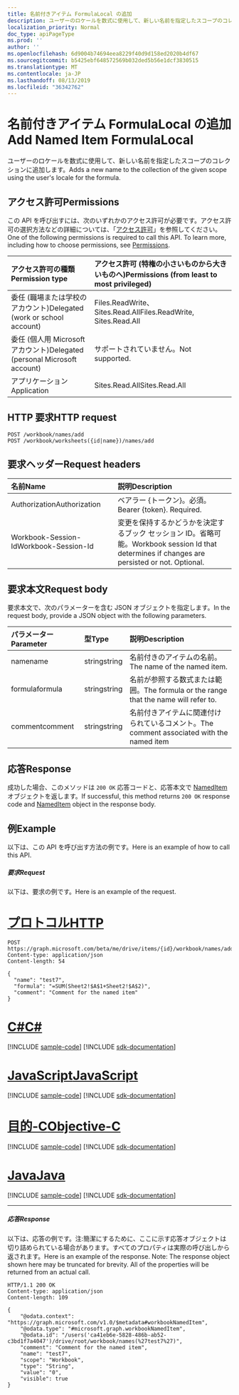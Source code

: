 ```yaml
---
title: 名前付きアイテム FormulaLocal の追加
description: ユーザーのロケールを数式に使用して、新しい名前を指定したスコープのコレクションに追加します。
localization_priority: Normal
doc_type: apiPageType
ms.prod: ''
author: ''
ms.openlocfilehash: 6d9004b74694eea8229f40d9d158ed2020b4df67
ms.sourcegitcommit: b5425ebf648572569b032ded5b56e1dcf3830515
ms.translationtype: MT
ms.contentlocale: ja-JP
ms.lasthandoff: 08/13/2019
ms.locfileid: "36342762"
---
```

# <a name="add-named-item-formulalocal"></a><span data-ttu-id="b562a-103">名前付きアイテム FormulaLocal の追加</span><span class="sxs-lookup"><span data-stu-id="b562a-103">Add Named Item FormulaLocal</span></span>
<span data-ttu-id="b562a-104">ユーザーのロケールを数式に使用して、新しい名前を指定したスコープのコレクションに追加します。</span><span class="sxs-lookup"><span data-stu-id="b562a-104">Adds a new name to the collection of the given scope using the user's locale for the formula.</span></span>

## <a name="permissions"></a><span data-ttu-id="b562a-105">アクセス許可</span><span class="sxs-lookup"><span data-stu-id="b562a-105">Permissions</span></span>
<span data-ttu-id="b562a-p101">この API を呼び出すには、次のいずれかのアクセス許可が必要です。アクセス許可の選択方法などの詳細については、「[アクセス許可](/graph/permissions-reference)」を参照してください。</span><span class="sxs-lookup"><span data-stu-id="b562a-p101">One of the following permissions is required to call this API. To learn more, including how to choose permissions, see [Permissions](/graph/permissions-reference).</span></span>

|<span data-ttu-id="b562a-108">アクセス許可の種類</span><span class="sxs-lookup"><span data-stu-id="b562a-108">Permission type</span></span>      | <span data-ttu-id="b562a-109">アクセス許可 (特権の小さいものから大きいものへ)</span><span class="sxs-lookup"><span data-stu-id="b562a-109">Permissions (from least to most privileged)</span></span>              |
|:--------------------|:---------------------------------------------------------|
|<span data-ttu-id="b562a-110">委任 (職場または学校のアカウント)</span><span class="sxs-lookup"><span data-stu-id="b562a-110">Delegated (work or school account)</span></span> | <span data-ttu-id="b562a-111">Files.ReadWrite、Sites.Read.All</span><span class="sxs-lookup"><span data-stu-id="b562a-111">Files.ReadWrite, Sites.Read.All</span></span>    |
|<span data-ttu-id="b562a-112">委任 (個人用 Microsoft アカウント)</span><span class="sxs-lookup"><span data-stu-id="b562a-112">Delegated (personal Microsoft account)</span></span> | <span data-ttu-id="b562a-113">サポートされていません。</span><span class="sxs-lookup"><span data-stu-id="b562a-113">Not supported.</span></span>    |
|<span data-ttu-id="b562a-114">アプリケーション</span><span class="sxs-lookup"><span data-stu-id="b562a-114">Application</span></span> | <span data-ttu-id="b562a-115">Sites.Read.All</span><span class="sxs-lookup"><span data-stu-id="b562a-115">Sites.Read.All</span></span> |

## <a name="http-request"></a><span data-ttu-id="b562a-116">HTTP 要求</span><span class="sxs-lookup"><span data-stu-id="b562a-116">HTTP request</span></span>
<!-- { "blockType": "ignored" } -->
```http
POST /workbook/names/add
POST /workbook/worksheets({id|name})/names/add

```
## <a name="request-headers"></a><span data-ttu-id="b562a-117">要求ヘッダー</span><span class="sxs-lookup"><span data-stu-id="b562a-117">Request headers</span></span>
| <span data-ttu-id="b562a-118">名前</span><span class="sxs-lookup"><span data-stu-id="b562a-118">Name</span></span>       | <span data-ttu-id="b562a-119">説明</span><span class="sxs-lookup"><span data-stu-id="b562a-119">Description</span></span>|
|:---------------|:----------|
| <span data-ttu-id="b562a-120">Authorization</span><span class="sxs-lookup"><span data-stu-id="b562a-120">Authorization</span></span>  | <span data-ttu-id="b562a-p102">ベアラー {トークン}。必須。</span><span class="sxs-lookup"><span data-stu-id="b562a-p102">Bearer {token}. Required.</span></span> |
| <span data-ttu-id="b562a-123">Workbook-Session-Id</span><span class="sxs-lookup"><span data-stu-id="b562a-123">Workbook-Session-Id</span></span>  | <span data-ttu-id="b562a-p103">変更を保持するかどうかを決定するブック セッション ID。省略可能。</span><span class="sxs-lookup"><span data-stu-id="b562a-p103">Workbook session Id that determines if changes are persisted or not. Optional.</span></span>|

## <a name="request-body"></a><span data-ttu-id="b562a-126">要求本文</span><span class="sxs-lookup"><span data-stu-id="b562a-126">Request body</span></span>
<span data-ttu-id="b562a-127">要求本文で、次のパラメーターを含む JSON オブジェクトを指定します。</span><span class="sxs-lookup"><span data-stu-id="b562a-127">In the request body, provide a JSON object with the following parameters.</span></span>

| <span data-ttu-id="b562a-128">パラメーター</span><span class="sxs-lookup"><span data-stu-id="b562a-128">Parameter</span></span>    | <span data-ttu-id="b562a-129">型</span><span class="sxs-lookup"><span data-stu-id="b562a-129">Type</span></span>   |<span data-ttu-id="b562a-130">説明</span><span class="sxs-lookup"><span data-stu-id="b562a-130">Description</span></span>|
|:---------------|:--------|:----------|
|<span data-ttu-id="b562a-131">name</span><span class="sxs-lookup"><span data-stu-id="b562a-131">name</span></span>|<span data-ttu-id="b562a-132">string</span><span class="sxs-lookup"><span data-stu-id="b562a-132">string</span></span>|<span data-ttu-id="b562a-133">名前付きのアイテムの名前。</span><span class="sxs-lookup"><span data-stu-id="b562a-133">The name of the named item.</span></span>|
|<span data-ttu-id="b562a-134">formula</span><span class="sxs-lookup"><span data-stu-id="b562a-134">formula</span></span>|<span data-ttu-id="b562a-135">string</span><span class="sxs-lookup"><span data-stu-id="b562a-135">string</span></span>|<span data-ttu-id="b562a-136">名前が参照する数式または範囲。</span><span class="sxs-lookup"><span data-stu-id="b562a-136">The formula or the range that the name will refer to.</span></span>|
|<span data-ttu-id="b562a-137">comment</span><span class="sxs-lookup"><span data-stu-id="b562a-137">comment</span></span>|<span data-ttu-id="b562a-138">string</span><span class="sxs-lookup"><span data-stu-id="b562a-138">string</span></span>|<span data-ttu-id="b562a-139">名前付きアイテムに関連付けられているコメント。</span><span class="sxs-lookup"><span data-stu-id="b562a-139">The comment associated with the named item</span></span>|

## <a name="response"></a><span data-ttu-id="b562a-140">応答</span><span class="sxs-lookup"><span data-stu-id="b562a-140">Response</span></span>

<span data-ttu-id="b562a-141">成功した場合、このメソッドは `200 OK` 応答コードと、応答本文で [NamedItem](../resources/workbooknameditem.md) オブジェクトを返します。</span><span class="sxs-lookup"><span data-stu-id="b562a-141">If successful, this method returns `200 OK` response code and [NamedItem](../resources/workbooknameditem.md) object in the response body.</span></span>

## <a name="example"></a><span data-ttu-id="b562a-142">例</span><span class="sxs-lookup"><span data-stu-id="b562a-142">Example</span></span>
<span data-ttu-id="b562a-143">以下は、この API を呼び出す方法の例です。</span><span class="sxs-lookup"><span data-stu-id="b562a-143">Here is an example of how to call this API.</span></span>

##### <a name="request"></a><span data-ttu-id="b562a-144">要求</span><span class="sxs-lookup"><span data-stu-id="b562a-144">Request</span></span>
<span data-ttu-id="b562a-145">以下は、要求の例です。</span><span class="sxs-lookup"><span data-stu-id="b562a-145">Here is an example of the request.</span></span>


# <a name="httptabhttp"></a>[<span data-ttu-id="b562a-146">プロトコル</span><span class="sxs-lookup"><span data-stu-id="b562a-146">HTTP</span></span>](#tab/http)
<!-- {
  "blockType": "request",
  "name": "NamedItemcollection_add"
}-->
```http
POST https://graph.microsoft.com/beta/me/drive/items/{id}/workbook/names/addFormulaLocal
Content-type: application/json
Content-length: 54

{
  "name": "test7",
  "formula": "=SUM(Sheet2!$A$1+Sheet2!$A$2)",
  "comment": "Comment for the named item"
}
```
# <a name="ctabcsharp"></a>[<span data-ttu-id="b562a-147">C#</span><span class="sxs-lookup"><span data-stu-id="b562a-147">C#</span></span>](#tab/csharp)
[!INCLUDE [sample-code](../includes/snippets/csharp/nameditemcollection-add-csharp-snippets.md)]
[!INCLUDE [sdk-documentation](../includes/snippets/snippets-sdk-documentation-link.md)]

# <a name="javascripttabjavascript"></a>[<span data-ttu-id="b562a-148">JavaScript</span><span class="sxs-lookup"><span data-stu-id="b562a-148">JavaScript</span></span>](#tab/javascript)
[!INCLUDE [sample-code](../includes/snippets/javascript/nameditemcollection-add-javascript-snippets.md)]
[!INCLUDE [sdk-documentation](../includes/snippets/snippets-sdk-documentation-link.md)]

# <a name="objective-ctabobjc"></a>[<span data-ttu-id="b562a-149">目的-C</span><span class="sxs-lookup"><span data-stu-id="b562a-149">Objective-C</span></span>](#tab/objc)
[!INCLUDE [sample-code](../includes/snippets/objc/nameditemcollection-add-objc-snippets.md)]
[!INCLUDE [sdk-documentation](../includes/snippets/snippets-sdk-documentation-link.md)]

# <a name="javatabjava"></a>[<span data-ttu-id="b562a-150">Java</span><span class="sxs-lookup"><span data-stu-id="b562a-150">Java</span></span>](#tab/java)
[!INCLUDE [sample-code](../includes/snippets/java/nameditemcollection-add-java-snippets.md)]
[!INCLUDE [sdk-documentation](../includes/snippets/snippets-sdk-documentation-link.md)]

---


##### <a name="response"></a><span data-ttu-id="b562a-151">応答</span><span class="sxs-lookup"><span data-stu-id="b562a-151">Response</span></span>
<span data-ttu-id="b562a-p104">以下は、応答の例です。注:簡潔にするために、ここに示す応答オブジェクトは切り詰められている場合があります。すべてのプロパティは実際の呼び出しから返されます。</span><span class="sxs-lookup"><span data-stu-id="b562a-p104">Here is an example of the response. Note: The response object shown here may be truncated for brevity. All of the properties will be returned from an actual call.</span></span>
<!-- {
  "blockType": "response",
  "truncated": true,
  "@odata.type": "microsoft.graph.workbookNamedItem"
} -->
```http
HTTP/1.1 200 OK
Content-type: application/json
Content-length: 109

{
    "@odata.context": "https://graph.microsoft.com/v1.0/$metadata#workbookNamedItem",
    "@odata.type": "#microsoft.graph.workbookNamedItem",
    "@odata.id": "/users('ca41eb6e-5828-486b-ab52-c3bd1f7a4047')/drive/root/workbook/names(%27test7%27)",
    "comment": "Comment for the named item",
    "name": "test7",
    "scope": "Workbook",
    "type": "String",
    "value": "0",
    "visible": true
}
```


<!-- uuid: 8fcb5dbc-d5aa-4681-8e31-b001d5168d79
2015-10-25 14:57:30 UTC -->
<!-- {
  "type": "#page.annotation",
  "description": "NamedItemCollection: add",
  "keywords": "",
  "section": "documentation",
  "tocPath": "",
  "suppressions": [
  ]
}-->
